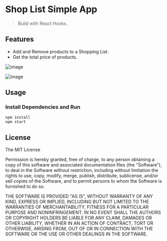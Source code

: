 # Shop List Simple App

> Build with React Hooks.

## Features

- Add and Remove products to a Shopping List.
- Get the total price of products.

![image](https://i.imgur.com/PURND5f.png)

![image](https://i.imgur.com/oqmtp8d.png)

## Usage

### Install Dependencies and Run

```
npm install
npm start
```

## License

The MIT License

Permission is hereby granted, free of charge, to any person obtaining a copy
of this software and associated documentation files (the "Software"), to deal
in the Software without restriction, including without limitation the rights
to use, copy, modify, merge, publish, distribute, sublicense, and/or sell
copies of the Software, and to permit persons to whom the Software is
furnished to do so.

THE SOFTWARE IS PROVIDED "AS IS", WITHOUT WARRANTY OF ANY KIND, EXPRESS OR
IMPLIED, INCLUDING BUT NOT LIMITED TO THE WARRANTIES OF MERCHANTABILITY,
FITNESS FOR A PARTICULAR PURPOSE AND NONINFRINGEMENT. IN NO EVENT SHALL THE
AUTHORS OR COPYRIGHT HOLDERS BE LIABLE FOR ANY CLAIM, DAMAGES OR OTHER
LIABILITY, WHETHER IN AN ACTION OF CONTRACT, TORT OR OTHERWISE, ARISING FROM,
OUT OF OR IN CONNECTION WITH THE SOFTWARE OR THE USE OR OTHER DEALINGS IN
THE SOFTWARE.
